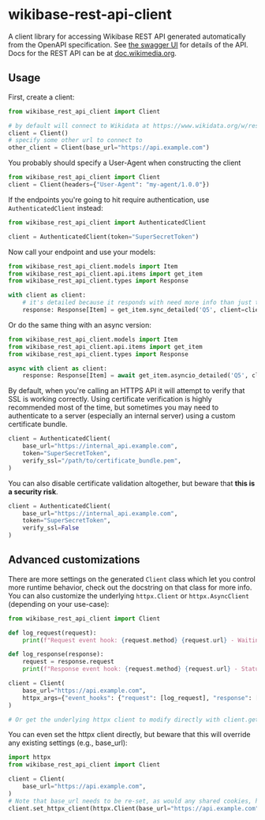 # wikibase-rest-api-client
A client library for accessing Wikibase REST API generated automatically from the OpenAPI specification. See [the swagger UI](https://doc.wikimedia.org/Wikibase/master/js/rest-api/) for details of the API. Docs for the REST API can be at [doc.wikimedia.org](https://doc.wikimedia.org/Wikibase/master/php/repo_rest-api_README.html#autotoc_md670).

## Usage
First, create a client:

```python
from wikibase_rest_api_client import Client

# by default will connect to Wikidata at https://www.wikidata.org/w/rest.php/wikibase/v0/
client = Client()
# specify some other url to connect to
other_client = Client(base_url="https://api.example.com")
```

You probably should specify a User-Agent when constructing the client

```python
from wikibase_rest_api_client import Client
client = Client(headers={"User-Agent": "my-agent/1.0.0"})

```

If the endpoints you're going to hit require authentication, use `AuthenticatedClient` instead:

```python
from wikibase_rest_api_client import AuthenticatedClient

client = AuthenticatedClient(token="SuperSecretToken")
```

Now call your endpoint and use your models:

```python
from wikibase_rest_api_client.models import Item
from wikibase_rest_api_client.api.items import get_item
from wikibase_rest_api_client.types import Response

with client as client:
    # it's detailed because it responds with need more info than just the Item (e.g. status_code / headers)
    response: Response[Item] = get_item.sync_detailed('Q5', client=client)
```

Or do the same thing with an async version:

```python
from wikibase_rest_api_client.models import Item
from wikibase_rest_api_client.api.items import get_item
from wikibase_rest_api_client.types import Response

async with client as client:
    response: Response[Item] = await get_item.asyncio_detailed('Q5', client=client)
```

By default, when you're calling an HTTPS API it will attempt to verify that SSL is working correctly. Using certificate verification is highly recommended most of the time, but sometimes you may need to authenticate to a server (especially an internal server) using a custom certificate bundle.

```python
client = AuthenticatedClient(
    base_url="https://internal_api.example.com", 
    token="SuperSecretToken",
    verify_ssl="/path/to/certificate_bundle.pem",
)
```

You can also disable certificate validation altogether, but beware that **this is a security risk**.

```python
client = AuthenticatedClient(
    base_url="https://internal_api.example.com", 
    token="SuperSecretToken", 
    verify_ssl=False
)
```


## Advanced customizations

There are more settings on the generated `Client` class which let you control more runtime behavior, check out the docstring on that class for more info. You can also customize the underlying `httpx.Client` or `httpx.AsyncClient` (depending on your use-case):

```python
from wikibase_rest_api_client import Client

def log_request(request):
    print(f"Request event hook: {request.method} {request.url} - Waiting for response")

def log_response(response):
    request = response.request
    print(f"Response event hook: {request.method} {request.url} - Status {response.status_code}")

client = Client(
    base_url="https://api.example.com",
    httpx_args={"event_hooks": {"request": [log_request], "response": [log_response]}},
)

# Or get the underlying httpx client to modify directly with client.get_httpx_client() or client.get_async_httpx_client()
```

You can even set the httpx client directly, but beware that this will override any existing settings (e.g., base_url):

```python
import httpx
from wikibase_rest_api_client import Client

client = Client(
    base_url="https://api.example.com",
)
# Note that base_url needs to be re-set, as would any shared cookies, headers, etc.
client.set_httpx_client(httpx.Client(base_url="https://api.example.com", proxies="http://localhost:8030"))
```
